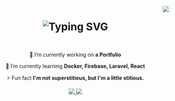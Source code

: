 <img align="right" src="https://visitor-badge.laobi.icu/badge?page_id=hermesrhodev.hermesrhodev&left_color=%23595959&right_color=%231BC317FF&left_text=Visitors" />

<h1 align="center">
  <img src="https://readme-typing-svg.demolab.com?font=Poetsen+One&size=25&duration=3000&pause=750&color=1BC317&center=true&random=false&width=500&height=70&lines=Hello+!+%E2%9C%8C%EF%B8%8F;I'm+Math%C3%A9o+Guerrazzi+!;Fullstack+Developper" alt="Typing SVG" />
</h1>

<br/>

<div align="center">
  
  🔭 I’m currently working on **a Portfolio**
  
  🌱 I’m currently learning **Docker, Firebase, Laravel, React**
  
  ⚡ Fun fact **I'm not superstitious, but I'm a little stitious.**
  
</div>
 
<div align="center"> 
  <a href="mailto:materrazzi.pro@gmail.com">
    <img src="https://img.shields.io/badge/Gmail-333333?style=for-the-badge&logo=gmail&logoColor=red" />
  </a>
  
  <a href="https://linkedin.com/in/" target="_blank">
    <img src="https://img.shields.io/badge/LinkedIn-0077B5?style=for-the-badge&logo=linkedin&logoColor=white" target="_blank" />
  </a>
</div>
